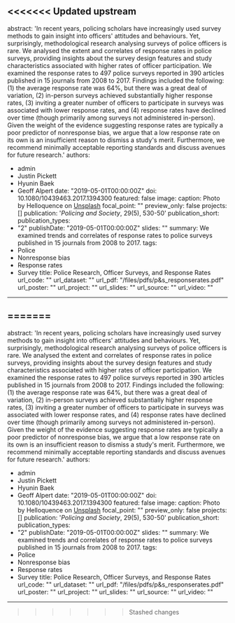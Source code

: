 <<<<<<< Updated upstream
---
abstract: 'In recent years, policing scholars have increasingly used survey methods
  to gain insight into officers' attitudes and behaviours. Yet, surprisingly, methodological
  research analysing surveys of police officers is rare. We analysed the extent and
  correlates of response rates in police surveys, providing insights about the survey
  design features and study characteristics associated with higher rates of officer
  participation. We examined the response rates to 497 police surveys reported in
  390 articles published in 15 journals from 2008 to 2017. Findings included the following:
  (1) the average response rate was 64%, but there was a great deal of variation,
  (2) in-person surveys achieved substantially higher response rates, (3) inviting
  a greater number of officers to participate in surveys was associated with lower
  response rates, and (4) response rates have declined over time (though primarily
  among surveys not administered in-person). Given the weight of the evidence suggesting
  response rates are typically a poor predictor of nonresponse bias, we argue that
  a low response rate on its own is an insufficient reason to dismiss a study's merit.
  Furthermore, we recommend minimally acceptable reporting standards and discuss avenues
  for future research.'
authors:
- admin
- Justin Pickett
- Hyunin Baek
- Geoff Alpert
date: "2019-05-01T00:00:00Z"
doi: 10.1080/10439463.2017.1394300
featured: false
image:
  caption: Photo by Helloquence on [Unsplash](https://unsplash.com/photos/OQMZwNd3ThU)
  focal_point: ""
  preview_only: false
projects: []
publication: '*Policing and Society*, 29(5), 530-50'
publication_short: 
publication_types:
- "2"
publishDate: "2019-05-01T00:00:00Z"
slides: ""
summary: We examined trends and correlates of response rates to police surveys published
  in 15 journals from 2008 to 2017.
tags:
- Police
- Nonresponse bias
- Response rates
- Survey
title: Police Research, Officer Surveys, and Response Rates
url_code: ""
url_dataset: ""
url_pdf: "/files/pdfs/p&s_responserates.pdf"
url_poster: ""
url_project: ""
url_slides: ""
url_source: ""
url_video: ""
---

=======
---
abstract: 'In recent years, policing scholars have increasingly used survey methods
  to gain insight into officers' attitudes and behaviours. Yet, surprisingly, methodological
  research analysing surveys of police officers is rare. We analysed the extent and
  correlates of response rates in police surveys, providing insights about the survey
  design features and study characteristics associated with higher rates of officer
  participation. We examined the response rates to 497 police surveys reported in
  390 articles published in 15 journals from 2008 to 2017. Findings included the following:
  (1) the average response rate was 64%, but there was a great deal of variation,
  (2) in-person surveys achieved substantially higher response rates, (3) inviting
  a greater number of officers to participate in surveys was associated with lower
  response rates, and (4) response rates have declined over time (though primarily
  among surveys not administered in-person). Given the weight of the evidence suggesting
  response rates are typically a poor predictor of nonresponse bias, we argue that
  a low response rate on its own is an insufficient reason to dismiss a study's merit.
  Furthermore, we recommend minimally acceptable reporting standards and discuss avenues
  for future research.'
authors:
- admin
- Justin Pickett
- Hyunin Baek
- Geoff Alpert
date: "2019-05-01T00:00:00Z"
doi: 10.1080/10439463.2017.1394300
featured: false
image:
  caption: Photo by Helloquence on [Unsplash](https://unsplash.com/photos/OQMZwNd3ThU)
  focal_point: ""
  preview_only: false
projects: []
publication: '*Policing and Society*, 29(5), 530-50'
publication_short: 
publication_types:
- "2"
publishDate: "2019-05-01T00:00:00Z"
slides: ""
summary: We examined trends and correlates of response rates to police surveys published
  in 15 journals from 2008 to 2017.
tags:
- Police
- Nonresponse bias
- Response rates
- Survey
title: Police Research, Officer Surveys, and Response Rates
url_code: ""
url_dataset: ""
url_pdf: "/files/pdfs/p&s_responserates.pdf"
url_poster: ""
url_project: ""
url_slides: ""
url_source: ""
url_video: ""
---

>>>>>>> Stashed changes

